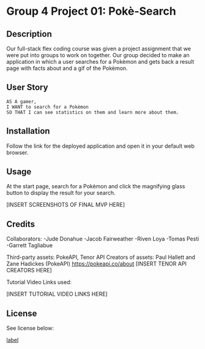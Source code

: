 # Group 4 Project 01: Pokè-Search

## Description

Our full-stack flex coding course was given a project assignment that we were put into groups to work on together. Our group decided to make an application in which a user searches for a Pokèmon and gets back a result page with facts about and a gif of the Pokèmon.

## User Story

```
AS A gamer,
I WANT to search for a Pokèmon
SO THAT I can see statistics on them and learn more about them.
```

## Installation

Follow the link for the deployed application and open it in your default web browser. 

## Usage

At the start page, search for a Pokèmon and click the magnifying glass button to display the result for your search.

[INSERT SCREENSHOTS OF FINAL MVP HERE]

## Credits

Collaborators:
-Jude Donahue
-Jacob Fairweather
-Riven Loya
-Tomas Pesti
-Garrett Tagliabue

Third-party assets: PokeAPI, Tenor API
Creators of assets: 
    Paul Hallett and Zane Hadickes (PokeAPI)
        https://pokeapi.co/about
    [INSERT TENOR API CREATORS HERE]

Tutorial Video Links used:

[INSERT TUTORIAL VIDEO LINKS HERE]

## License

See license below:

[label](LICENSE.md)
